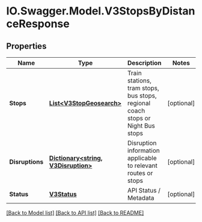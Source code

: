 # IO.Swagger.Model.V3StopsByDistanceResponse
## Properties

Name | Type | Description | Notes
------------ | ------------- | ------------- | -------------
**Stops** | [**List&lt;V3StopGeosearch&gt;**](V3StopGeosearch.md) | Train stations, tram stops, bus stops, regional coach stops or Night Bus stops | [optional] 
**Disruptions** | [**Dictionary&lt;string, V3Disruption&gt;**](V3Disruption.md) | Disruption information applicable to relevant routes or stops | [optional] 
**Status** | [**V3Status**](V3Status.md) | API Status / Metadata | [optional] 

[[Back to Model list]](../README.md#documentation-for-models) [[Back to API list]](../README.md#documentation-for-api-endpoints) [[Back to README]](../README.md)

